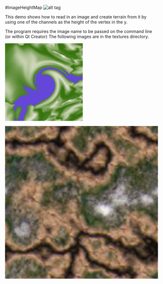 #ImageHeightMap
![alt tag](http://nccastaff.bournemouth.ac.uk/jmacey/GraphicsLib/Demos/ImageHeighmap.png)

This demo shows how to read in an image and create terrain from it by using one of the channels as the height of the vertex in the y.

The program requires the image name to be passed on the command line (or within Qt Creator) The following images are in the textures directory.

![alt tag](https://github.com/NCCA/ImageHeightMap/blob/master/textures/FractalMapC.bmp)


![alt tag](https://github.com/NCCA/ImageHeightMap/blob/master/textures/MountainBig.bmp)

